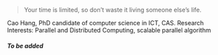 > Your time is limited, so don’t waste it living someone else’s life. 

Cao Hang, PhD candidate of computer science in ICT, CAS.
Research Interests: Parallel and Distributed Computing, scalable parallel algorithm

##### To be added